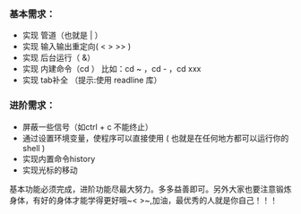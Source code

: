 ### 基本需求：
- 实现 管道（也就是 | ）
- 实现 输入输出重定向( <  >   >>  )
- 实现 后台运行（ &） 
- 实现 内建命令（cd ） 比如：cd  ~ ，cd  - ，cd xxx
-  实现 tab补全 （提示:使用 readline 库）
### 进阶需求：
- 屏蔽一些信号（如ctrl + c 不能终止）
- 通过设置环境变量，使程序可以直接使用 ( 也就是在任何地方都可以运行你的shell ) 
- 实现内置命令history
- 实现光标的移动

基本功能必须完成，进阶功能尽最大努力。多多益善即可。另外大家也要注意锻炼身体，有好的身体才能学得更好哦~< >~,加油，最优秀的人就是你自己！！！
